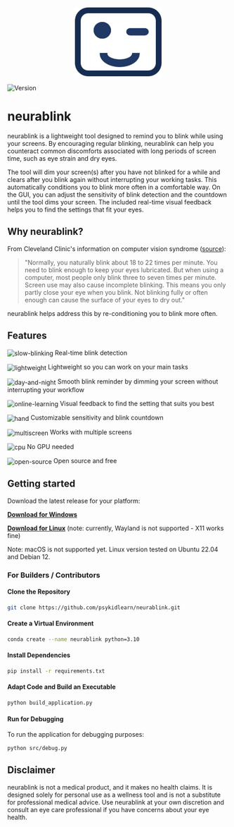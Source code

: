 <p align="center">
  <img src="./assets/icon.png" alt="Neurablink Icon" width="200"/>
</p>

![Version](https://img.shields.io/badge/Version-1.0-blue)

# neurablink

neurablink is a lightweight tool designed to remind you to blink while using your screens. By encouraging regular blinking, neurablink can help you counteract common discomforts associated with long periods of screen time, such as eye strain and dry eyes. 

The tool will dim your screen(s) after you have not blinked for a while and clears after you blink again without interrupting your working tasks. This automatically conditions you to blink more often in a comfortable way. On the GUI, you can adjust the sensitivity of blink detection and the countdown until the tool dims your screen. The included real-time visual feedback helps you to find the settings that fit your eyes. 

## Why neurablink?
From Cleveland Clinic's information on computer vision syndrome ([source](https://my.clevelandclinic.org/health/diseases/24802-computer-vision-syndrome)):
> "Normally, you naturally blink about 18 to 22 times per minute. You need to blink enough to keep your eyes lubricated. But when using a computer, most people only blink three to seven times per minute. Screen use may also cause incomplete blinking. This means you only partly close your eye when you blink. Not blinking fully or often enough can cause the surface of your eyes to dry out."

neurablink helps address this by re-conditioning you to blink more often.

## Features

<img src="https://github.com/user-attachments/assets/5b0783cd-e901-4dd7-9595-3c43b48361f7" alt="slow-blinking" width="20" style="vertical-align: middle"> Real-time blink detection 

<img src="https://github.com/user-attachments/assets/709c96bb-19d9-402f-a5c1-bf95c8ebee6e" alt="lightweight" width="20" style="vertical-align: middle"> Lightweight so you can work on your main tasks

<img src="https://github.com/user-attachments/assets/2692c416-2942-4545-a302-d8008ec6b734" alt="day-and-night" width="20" style="vertical-align: middle"> Smooth blink reminder by dimming your screen without interrupting your workflow

<img src="https://github.com/user-attachments/assets/1d854423-12c7-43e7-899a-e4a2feb4d10f" alt="online-learning" width="20" style="vertical-align: middle"> Visual feedback to find the setting that suits you best

<img src="https://github.com/user-attachments/assets/d69e33da-060f-4581-8643-ba4a7d02ca04" alt="hand" width="20" style="vertical-align: middle"> Customizable sensitivity and blink countdown

<img src="https://github.com/user-attachments/assets/6be05b7b-37ed-4943-bd49-45e2f6dc16ca" alt="multiscreen" width="20" style="vertical-align: middle"> Works with multiple screens

<img src="https://github.com/user-attachments/assets/aad7032f-68e4-4152-b509-3b14befeeab7" alt="cpu" width="20" style="vertical-align: middle"> No GPU needed

<img src="https://github.com/user-attachments/assets/8c59cb54-63ec-44a0-8158-a774aa99a3f2" alt="open-source" width="20" style="vertical-align: middle"> Open source and free


## Getting started

Download the latest release for your platform:

**[Download for Windows](https://zenodo.org/api/records/14497598/draft/files/neurablink_windows_1_2.exe/content)** 


**[Download for Linux](https://zenodo.org/api/records/14497598/draft/files/neurablink_ubuntu_1_2/content)** (note: currently, Wayland is not supported - X11 works fine)


Note: macOS is not supported yet. Linux version tested on Ubuntu 22.04 and Debian 12.

### For Builders / Contributors

#### Clone the Repository
```bash
git clone https://github.com/psykidlearn/neurablink.git
```

#### Create a Virtual Environment
```bash
conda create --name neurablink python=3.10
```

#### Install Dependencies
```bash
pip install -r requirements.txt
```

#### Adapt Code and Build an Executable
```bash
python build_application.py
```

#### Run for Debugging
To run the application for debugging purposes:
```bash
python src/debug.py
```

## Disclaimer
neurablink is not a medical product, and it makes no health claims. It is designed solely for personal use as a wellness tool and is not a substitute for professional medical advice. Use neurablink at your own discretion and consult an eye care professional if you have concerns about your eye health.